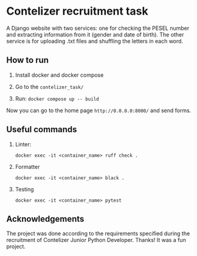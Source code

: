 # Contelizer recruitment task

A Django website with two services: one for checking the PESEL number and extracting information from it (gender and date of birth). The other service is for uploading .txt files and shuffling the letters in each word.

## How to run

1. Install docker and docker compose

2. Go to the `contelizer_task/`

3. Run: `docker compose up -- build`

Now you can go to the home page `http://0.0.0.0:8000/` and send forms.

## Useful commands

1. Linter:

    `docker exec -it <container_name> ruff check .`

2. Formatter

    `docker exec -it <container_name> black .`

3. Testing

    `docker exec -it <container_name> pytest`

## Acknowledgements

The project was done according to the requirements specified during the recruitment of Contelizer Junior Python Developer. Thanks! It was a fun project.